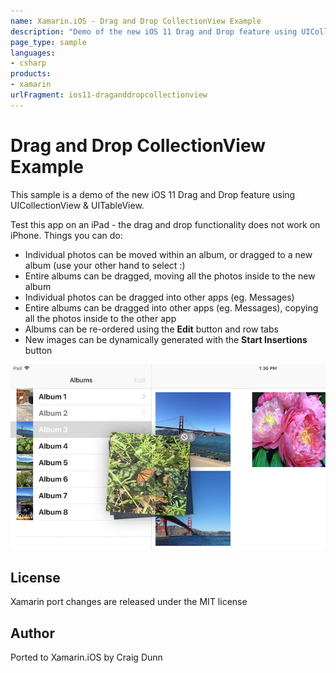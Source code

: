 ```yaml
---
name: Xamarin.iOS - Drag and Drop CollectionView Example
description: "Demo of the new iOS 11 Drag and Drop feature using UICollectionView & UITableView. Test this app on an iPad - the drag and drop... #ios11"
page_type: sample
languages:
- csharp
products:
- xamarin
urlFragment: ios11-draganddropcollectionview
---
```

# Drag and Drop CollectionView Example

This sample is a demo of the new iOS 11 Drag and Drop feature using UICollectionView & UITableView.

Test this app on an iPad - the drag and drop functionality does not work on iPhone. Things you can do:

* Individual photos can be moved within an album, or dragged to a new album (use your other hand to select :)
* Entire albums can be dragged, moving all the photos inside to the new album
* Individual photos can be dragged into other apps (eg. Messages)
* Entire albums can be dragged into other apps (eg. Messages), copying all the photos inside to the other app
* Albums can be re-ordered using the **Edit** button and row tabs
* New images can be dynamically generated with the **Start Insertions** button

![drag and drop example screenshot](Screenshots/01-sml.png)


## License

Xamarin port changes are released under the MIT license

## Author

Ported to Xamarin.iOS by Craig Dunn

